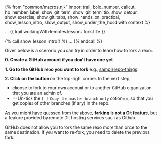 {% from "common/macros.njk" import trail, bold_number, callout, hp_number, label, show_git_term, show_git_term_tip, show_detour, show_exercise, show_git_tabs, show_hands_on_practical, show_lesson_intro, show_output, show_under_the_hood with context %}

<span id="prereqs"></span>
<span id="outcomes">...</span>
<span id="title">{{ trail.workingWithRemotes.lessons.fork.title }}</span>

<div id="body">
{% call show_lesson_intro() %}
  ...
{% endcall %}


Given below is a scenario you can try in order to learn how to <trigger trigger="click" for="modal:githubForking-rcsForking">fork</trigger> a repo:.

<modal large header="Project Management → Revision Control → Remote Repositories →" id="modal:githubForking-rcsForking">
  <include src="..\..\revisionControl\remoteRepositories\text.md#section-forking"/>
</modal>

**0. Create a GitHub account if you don't have one yet.**

**1. Go to the GitHub repo you want to fork** e.g., [samplerepo-things](https://github.com/se-edu/samplerepo-things)

**2. Click on the <pic eager src="images/fork.png" height="30" /> button** on the top-right corner. In the next step,
  * choose to fork to your own account or to another GitHub organization that you are an admin of.
  * ==Un-tick the `[ ] Copy the master branch only` option==, so that you get copies of other branches (if any) in the repo.

<box type="important" seamless>

As you might have guessed from the above, **forking is not a Git feature**, but a feature provided by remote Git hosting services such as Github.
</box>


<box type="info" seamless>

GitHub does not allow you to fork the same repo more than once to the same destination. If you want to re-fork, you need to delete the previous fork.
</box>

</div>

<div id="extras">
</div>
